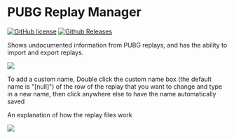 # PUBG Replay Manager
[![GitHub license](https://img.shields.io/github/license/EpicKitten/PUBG-Replay-Manager.svg)](https://github.com/EpicKitten/PUBG-Replay-Manager/blob/master/LICENSE) [![Github Releases](https://img.shields.io/badge/Downloads-1K%2B-brightgreen.svg)](https://github.com/EpicKitten/PUBG-Replay-Manager/releases)

Shows undocumented information from PUBG replays, and has the ability to import and export replays.

![](https://i.imgur.com/8OU9NVj.jpg)


To add a custom name, Double click the custom name box (the default name is "[null]") of the row of the replay that you want to change and type in a new name, then click anywhere else to have the name automatically saved 

An explanation of how the replay files work

![](https://i.imgur.com/acGmGMf.jpg)
